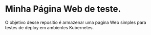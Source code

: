 # Minha Página Web de teste.

O objetivo desse repositio é armazenar uma pagína Web simples para testes de deploy em ambientes Kubernetes. 